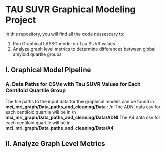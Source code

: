 # TAU SUVR Graphical Modeling Project 
In this repository, you will find all the code nessescary to:
1. Run Graphical LASSO model on Tau SUVR values 
2. Analyze graph level metrics to determine differences between global amyloid quartile groups 

## I. Graphical Model Pipeline 

### A. Data Paths for CSVs with Tau SUVR Values for Each Centiloid Quartile Group
The file paths to the input data for the graphical models can be found in **mci_mri_graph/Data_paths_and_cleaning/Data** :
/n The ADNI data csv for each centiloid quartile will be in \n **mci_mri_graph/Data_paths_and_cleaning/Data/ADNI**
The A4 data csv for each centiloid quartile will be in **mci_mri_graph/Data_paths_and_cleaning/Data/A4**
## II. Analyze Graph Level Metrics 


